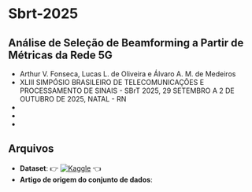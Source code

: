 # Sbrt-2025

## **Análise de Seleção de Beamforming a Partir de Métricas da Rede 5G**

- Arthur V. Fonseca, Lucas L. de Oliveira e Álvaro A. M. de Medeiros
- XLIII SIMPÓSIO BRASILEIRO DE TELECOMUNICAÇÕES E PROCESSAMENTO DE SINAIS - SBrT 2025, 29 SETEMBRO A 2 DE OUTUBRO DE 2025, NATAL - RN
- 
- 
- 

## Arquivos

- **Dataset**: 👉 [![Kaggle](https://img.shields.io/badge/Kaggle-035a7d?style=for-the-badge&logo=kaggle&logoColor=white)](https://www.kaggle.com/datasets/kritikseth/fruit-and-vegetable-image-recognition/data) 👈
- **Artigo de origem do conjunto de dados**: 
